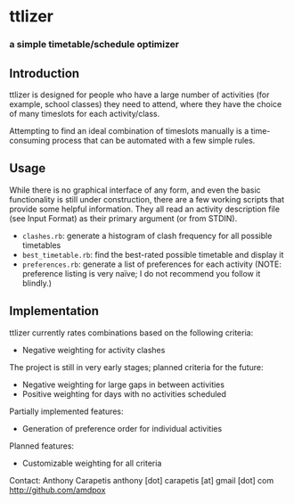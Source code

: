 # ttlizer ###################################
### a simple timetable/schedule optimizer ###

## Introduction
ttlizer is designed for people who have a large number of activities (for
example, school classes) they need to attend, where they have the choice of
many timeslots for each activity/class.

Attempting to find an ideal combination of timeslots manually is a
time-consuming process that can be automated with a few simple rules.  

## Usage
While there is no graphical interface of any form, and even the basic
functionality is still under construction, there are a few working scripts
that provide some helpful information.  They all read an activity description
file (see Input Format) as their primary argument (or from STDIN).

- `clashes.rb`: generate a histogram of clash frequency for all possible timetables
- `best_timetable.rb`: find the best-rated possible timetable and display it
- `preferences.rb`: generate a list of preferences for each activity (NOTE: preference listing is very naïve; I do not recommend you follow it blindly.)

## Implementation
ttlizer currently rates combinations based on the following criteria:

- Negative weighting for activity clashes

The project is still in very early stages; planned criteria for the future:

- Negative weighting for large gaps in between activities
- Positive weighting for days with no activities scheduled

Partially implemented features:

- Generation of preference order for individual activities

Planned features:

- Customizable weighting for all criteria

Contact:
Anthony Carapetis
anthony [dot] carapetis [at] gmail [dot] com
http://github.com/amdpox
